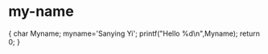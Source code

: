 # my-name
{     char Myname;
      myname='Sanying Yi';
      printf("Hello %d\n",Myname);
      return 0;
      }
